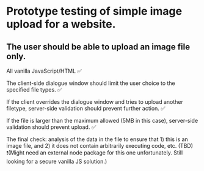 # Prototype testing of simple image upload for a website.

## The user should be able to upload an image file only.

All vanilla JavaScript/HTML ✅

The client-side dialogue window should limit the user choice to the specified file types. ✅

If the client overrides the dialogue window and tries to upload another filetype, server-side validation should prevent further action. ✅

If the file is larger than the maximum allowed (5MB in this case), server-side validation should prevent upload. ✅

The final check: analysis of the data in the file to ensure that 1) this is an image file, and 2) it does not contain arbitrarily executing code, etc. (TBD) ❗(Might need an external node package for this one unfortunately. Still looking for a secure vanilla JS solution.)
